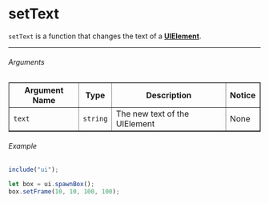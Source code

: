 # setText

`setText` is a function that changes the text of a [**UIElement**](../UIElements.md).



***

###### Arguments

<table border="1">
  <thead>
    <tr>
      <th>Argument Name</th>
      <th>Type</th>
      <th>Description</th>
      <th>Notice</th>
    </tr>
  </thead>
  <tbody>
    <tr>
      <td><code>text</code></td>
      <td><code>string</code></td>
      <td>The new text of the UIElement</td>
      <td>None</td>
    </tr>
  </tbody>
</table>



###### Example

```js
include("ui");

let box = ui.spawnBox();
box.setFrame(10, 10, 100, 100);
```


